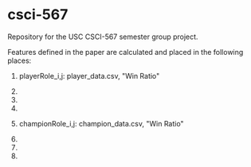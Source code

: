 # csci-567
Repository for the USC CSCI-567 semester group project.

Features defined in the paper are calculated and placed in the following places:

1. playerRole_i,j: player_data.csv, "Win Ratio"

2. 

3.

4.

5. championRole_i,j: champion_data.csv, "Win Ratio"

6. 

7. 

8. 